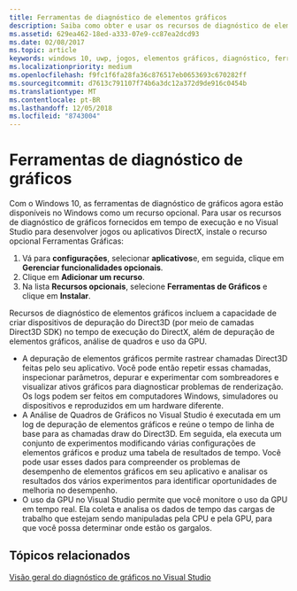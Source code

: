 ```yaml
---
title: Ferramentas de diagnóstico de elementos gráficos
description: Saiba como obter e usar os recursos de diagnóstico de elementos gráficos, incluindo depuração de elementos gráficos, análise do quadro de elementos gráficos e uso da GPU no Visual Studio.
ms.assetid: 629ea462-18ed-a333-07e9-cc87ea2dcd93
ms.date: 02/08/2017
ms.topic: article
keywords: windows 10, uwp, jogos, elementos gráficos, diagnóstico, ferramentas e directx
ms.localizationpriority: medium
ms.openlocfilehash: f9fc1f6fa28fa36c876517eb0653693c670282ff
ms.sourcegitcommit: d7613c791107f74b6a3dc12a372d9de916c0454b
ms.translationtype: MT
ms.contentlocale: pt-BR
ms.lasthandoff: 12/05/2018
ms.locfileid: "8743004"
---
```

# <a name="graphics-diagnostics-tools"></a>Ferramentas de diagnóstico de gráficos



Com o Windows 10, as ferramentas de diagnóstico de gráficos agora estão disponíveis no Windows como um recurso opcional. Para usar os recursos de diagnóstico de gráficos fornecidos em tempo de execução e no Visual Studio para desenvolver jogos ou aplicativos DirectX, instale o recurso opcional Ferramentas Gráficas:

1.  Vá para **configurações**, selecionar **aplicativos**e, em seguida, clique em **Gerenciar funcionalidades opcionais**.
2.  Clique em **Adicionar um recurso**.   
3.  Na lista **Recursos opcionais**, selecione **Ferramentas de Gráficos** e clique em **Instalar**.

Recursos de diagnóstico de elementos gráficos incluem a capacidade de criar dispositivos de depuração do Direct3D (por meio de camadas Direct3D SDK) no tempo de execução do DirectX, além de depuração de elementos gráficos, análise de quadros e uso da GPU.

-   A depuração de elementos gráficos permite rastrear chamadas Direct3D feitas pelo seu aplicativo. Você pode então repetir essas chamadas, inspecionar parâmetros, depurar e experimentar com sombreadores e visualizar ativos gráficos para diagnosticar problemas de renderização. Os logs podem ser feitos em computadores Windows, simuladores ou dispositivos e reproduzidos em um hardware diferente.
-   A Análise de Quadros de Gráficos no Visual Studio é executada em um log de depuração de elementos gráficos e reúne o tempo de linha de base para as chamadas draw do Direct3D. Em seguida, ela executa um conjunto de experimentos modificando várias configurações de elementos gráficos e produz uma tabela de resultados de tempo. Você pode usar esses dados para compreender os problemas de desempenho de elementos gráficos em seu aplicativo e analisar os resultados dos vários experimentos para identificar oportunidades de melhoria no desempenho.
-   O uso da GPU no Visual Studio permite que você monitore o uso da GPU em tempo real. Ela coleta e analisa os dados de tempo das cargas de trabalho que estejam sendo manipuladas pela CPU e pela GPU, para que você possa determinar onde estão os gargalos.

## <a name="related-topics"></a>Tópicos relacionados


[Visão geral do diagnóstico de gráficos no Visual Studio](http://go.microsoft.com/fwlink/p/?LinkID=526382)

 

 




